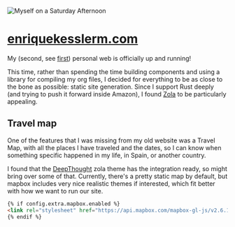 ![Myself on a Saturday Afternoon](https://github.com/Qkessler/enriquekesslerm.com/blob/608480a77a08e0630f476dbaa65f8632a29da3a3/DALL%C2%B7E%202023-12-02%2017.28.16%20-%20An%20oil%20painting%20by%20Claude%20Monet%20of%20a%20cat%20with%20sunglasses%20reading%20a%20book.png "Myself on a Saturday Afternoon")

# [enriquekesslerm.com](https://enriquekesslerm.com)

My (second, see [first](https://github.com/Qkessler/Gatsby-enriquekesslerm.com)) personal web is officially up and running!

This time, rather than spending the time building components and using a library for compiling my org files, I decided for everything to be as close to the bone as possible: static site generation. Since I support Rust deeply (and trying to push it forward inside Amazon), I found [Zola](https://www.getzola.org) to be particularly appealing. 

## Travel map

One of the features that I was missing from my old website was a Travel Map, with all the places I have traveled and the dates, so I can know when something specific happened in my life, in Spain, or another country.

I found that the [DeepThought](https://deepthought-theme.netlify.app/docs/extended-shortcodes/#mapbox) zola theme has the integration ready, so might bring over some of that. Currently, there's a pretty static map by default, but mapbox includes very nice realistic themes if interested, which fit better with how we want to run our site.

``` html
{% if config.extra.mapbox.enabled %}
<link rel="stylesheet" href="https://api.mapbox.com/mapbox-gl-js/v2.6.1/mapbox-gl.css" integrity="sha384-oGm59HWAkwO32h2w8u0B98wKBZJwd6MbWtAJwQKCTffZjOXHXrnyv9Syjovgc+UV" crossorigin="anonymous">
{% endif %}
```

